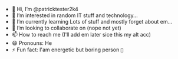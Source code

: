 - 👋 Hi, I’m @patricktester2k4
- 👀 I’m interested in random IT stuff and technology... 
- 🌱 I’m currently learning Lots of stuff and mostly forget about em...
- 💞️ I’m looking to collaborate on (nope not yet)
- 📫 How to reach me (I'll add em later sice this my alt acc)
- 😄 Pronouns: He
- ⚡ Fun fact: I'am energetic but boring person `🍻`

<!---
patricktester2k4/patricktester2k4 is a ✨ special ✨ repository because its `README.md` (this file) appears on your GitHub profile.
You can click the Preview link to take a look at your changes.
--->
